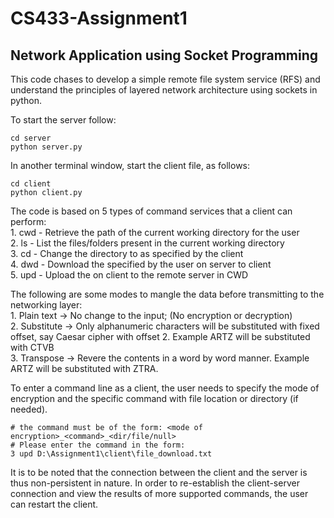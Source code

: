 # CS433-Assignment1

## Network Application using Socket Programming

This code chases to develop a simple remote file system service (RFS) and understand the principles of layered network architecture using sockets in python.

To start the server follow:

```
cd server
python server.py
```

In another terminal window, start the client file, as follows:
```
cd client
python client.py
```

The code is based on 5 types of command services that a client can perform:<br />
    1. cwd - Retrieve the path of the current working directory for the user<br />
    2. ls - List the files/folders present in the current working directory<br />
    3. cd - Change the directory to as specified by the client<br />
    4. dwd - Download the specified by the user on server to client<br />
    5. upd - Upload the on client to the remote server in CWD 
    
The following are some modes to mangle the data before transmitting to the networking layer:<br />
    1. Plain text → No change to the input; (No encryption or decryption)<br />
    2. Substitute → Only alphanumeric characters will be substituted with fixed offset, say Caesar cipher with offset 2. Example ARTZ will be substituted with CTVB<br />
    3. Transpose → Revere the contents in a word by word manner. Example ARTZ will be substituted with ZTRA.<br />
    
To enter a command line as a client, the user needs to specify the mode of encryption and the specific command with file location or directory (if needed).
```
# the command must be of the form: <mode of encryption>_<command>_<dir/file/null>
# Please enter the command in the form:
3 upd D:\Assignment1\client\file_download.txt
```

It is to be noted that the connection between the client and the server is thus non-persistent in nature.
In order to re-establish the client-server connection and view the results of more supported commands, the user can restart the client.
